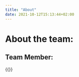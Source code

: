```yaml
---
title: "About"
date: 2021-10-12T15:13:44+02:00
---
```


# About the team:

## Team Member:

{{<member>}}


